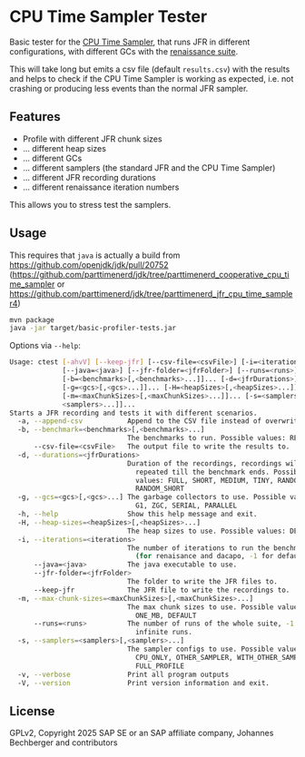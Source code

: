 CPU Time Sampler Tester
=======================

Basic tester for the [CPU Time Sampler](https://github.com/openjdk/jdk/pull/20752), that runs JFR in different configurations,
with different GCs with the [renaissance suite](https://renaissance.dev/).

This will take long but emits a csv file (default `results.csv`) with the results
and helps to check if the CPU Time Sampler is working as expected, i.e. not crashing
or producing less events than the normal JFR sampler.

Features
--------
- Profile with different JFR chunk sizes
- ... different heap sizes
- ... different GCs
- ... different samplers (the standard JFR and the CPU Time Sampler)
- ... different JFR recording durations
- ... different renaissance iteration numbers

This allows you to stress test the samplers.

Usage
-----
This requires that `java` is actually a build from https://github.com/openjdk/jdk/pull/20752
(https://github.com/parttimenerd/jdk/tree/parttimenerd_cooperative_cpu_time_sampler or 
https://github.com/parttimenerd/jdk/tree/parttimenerd_jfr_cpu_time_sampler4)

```bash
mvn package
java -jar target/basic-profiler-tests.jar
```

Options via `--help`:

```sh
Usage: ctest [-ahvV] [--keep-jfr] [--csv-file=<csvFile>] [-i=<iterations>]
             [--java=<java>] [--jfr-folder=<jfrFolder>] [--runs=<runs>]
             [-b=<benchmarks>[,<benchmarks>...]]... [-d=<jfrDurations>]...
             [-g=<gcs>[,<gcs>...]]... [-H=<heapSizes>[,<heapSizes>...]]...
             [-m=<maxChunkSizes>[,<maxChunkSizes>...]]... [-s=<samplers>[,
             <samplers>...]]...
Starts a JFR recording and tests it with different scenarios.
  -a, --append-csv           Append to the CSV file instead of overwriting it.
  -b, --benchmark=<benchmarks>[,<benchmarks>...]
                             The benchmarks to run. Possible values: RENAISSANCE
      --csv-file=<csvFile>   The output file to write the results to.
  -d, --durations=<jfrDurations>
                             Duration of the recordings, recordings will be
                               repeated till the benchmark ends. Possible
                               values: FULL, SHORT, MEDIUM, TINY, RANDOM,
                               RANDOM_SHORT
  -g, --gcs=<gcs>[,<gcs>...] The garbage collectors to use. Possible values:
                               G1, ZGC, SERIAL, PARALLEL
  -h, --help                 Show this help message and exit.
  -H, --heap-sizes=<heapSizes>[,<heapSizes>...]
                             The heap sizes to use. Possible values: DEFAULT
  -i, --iterations=<iterations>
                             The number of iterations to run the benchmarks
                               (for renaisance and dacapo, -1 for default).
      --java=<java>          The java executable to use.
      --jfr-folder=<jfrFolder>
                             The folder to write the JFR files to.
      --keep-jfr             The JFR file to write the recordings to.
  -m, --max-chunk-sizes=<maxChunkSizes>[,<maxChunkSizes>...]
                             The max chunk sizes to use. Possible values:
                               ONE_MB, DEFAULT
      --runs=<runs>          The number of runs of the whole suite, -1 for
                               infinite runs.
  -s, --samplers=<samplers>[,<samplers>...]
                             The sampler configs to use. Possible values:
                               CPU_ONLY, OTHER_SAMPLER, WITH_OTHER_SAMPLER,
                               FULL_PROFILE
  -v, --verbose              Print all program outputs
  -V, --version              Print version information and exit.

```


License
-------
GPLv2, Copyright 2025 SAP SE or an SAP affiliate company, Johannes Bechberger and contributors